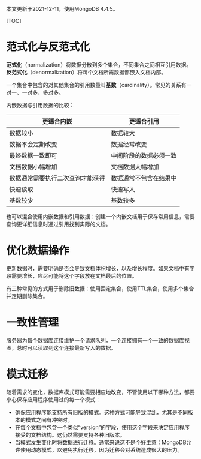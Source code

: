 本文更新于2021-12-11，使用MongoDB 4.4.5。

[TOC]

# 范式化与反范式化

**范式化**（normalization）将数据分散到多个集合，不同集合之间相互引用数据。**反范式化**（denormalization）将每个文档所需数据都嵌入文档内部。

一个集合中包含的对其他集合的引用数量叫**基数**（cardinality）。常见的关系有一对一、一对多、多对多。

内嵌数据与引用数据的比较：

| 更适合内嵌                  | 更适合引用           |
| ------------------------- | ------------------ |
| 数据较小                    | 数据较大            |
| 数据不会定期改变              | 数据经常改变         |
| 最终数据一致即可              | 中间阶段的数据必须一致 |
| 文档数据小幅增加              | 文档数据大幅增加      |
| 数据通常需要执行二次查询才能获得 | 数据通常不包含在结果中 |
| 快速读取                    | 快速写入             |
| 基数较少                    | 基数较多             |

也可以混合使用内嵌数据和引用数据：创建一个内嵌文档用于保存常用信息，需要查询更详细信息时通过引用找到实际的文档。

# 优化数据操作

更新数据时，需要明确是否会导致文档体积增长，以及增长程度。如果文档中有字段需要增长，应尽可能将这个字段放在文档最后的位置。

有三种常见的方式用于删除旧数据：使用固定集合，使用TTL集合，使用多个集合并定期删除集合。

# 一致性管理

服务器为每个数据库连接维护一个请求队列，一个连接拥有一个一致的数据库视图，总时可以读取到这个连接最新写入的数据。

# 模式迁移

随着需求的变化，数据库模式可能需要相应地改变，不管使用以下哪种方法，都要小心保存应用程序使用过的每一个模式：

* 确保应用程序能支持所有旧版的模式。这种方式可能导致混乱，尤其是不同版本的模式之间有冲突时。
* 在每个文档中包含一个类似“version”的字段，使用这个字段来决定应用程序接受的文档结构。这仍然需要支持各种旧版本。
* 当模式发生变化时将数据进行迁移。通常来说这不是个好主意：MongoDB允许使用动态模式，以避免执行迁移，因为迁移会对系统造成很大的压力。
